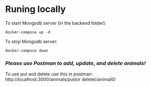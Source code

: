 
# Runing locally

To start Mongodb server (in the backend folder):

```
docker-compose up -d
```
To stop Mongodb server:

```
docker-compose down
```

### *Please use Postman to add, update, and delete animals!*

To use put and delete use this in postman:
http://localhost:3000/animals/put(or delete)/animalID